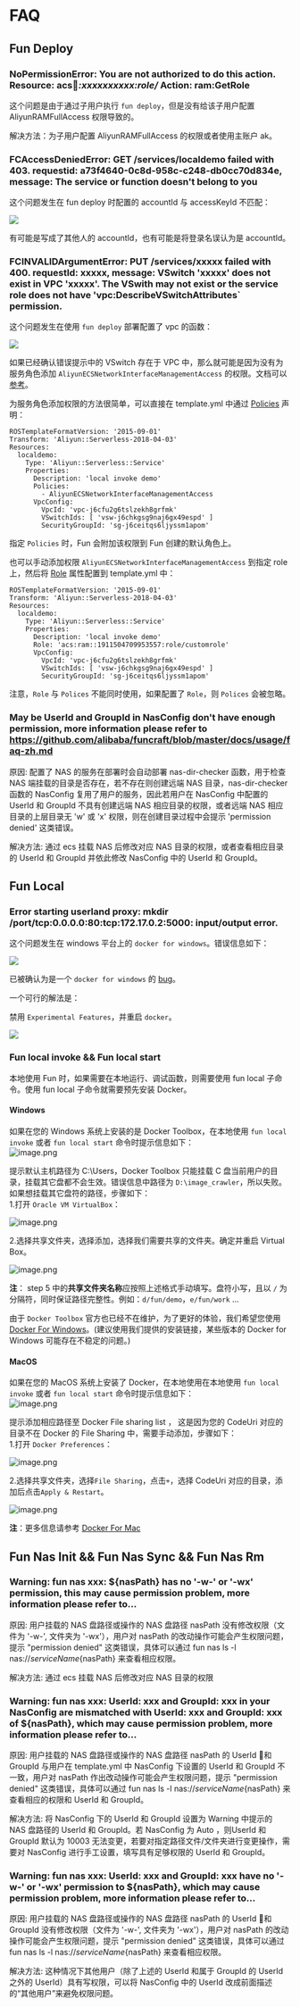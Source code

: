 
# FAQ

## Fun Deploy

### NoPermissionError: You are not authorized to do this action. Resource: acs:ram:*:xxxxxxxxxx:role/* Action: ram:GetRole

这个问题是由于通过子用户执行 `fun deploy`，但是没有给该子用户配置 AliyunRAMFullAccess 权限导致的。

解决方法：为子用户配置 AliyunRAMFullAccess 的权限或者使用主账户 ak。

### FCAccessDeniedError: GET /services/localdemo failed with 403. requestid: a73f4640-0c8d-958c-c248-db0cc70d834e, message: The service or function doesn't belong to you

这个问题发生在 fun deploy 时配置的 accountId 与 accessKeyId 不匹配：

![](https://tan-blog.oss-cn-hangzhou.aliyuncs.com/img/20181229150556.png)

有可能是写成了其他人的 accountId，也有可能是将登录名误认为是 accountId。

### FCINVALIDArgumentError: PUT /services/xxxxx failed with 400. requestId: xxxxx, message: VSwitch 'xxxxx' does not exist in VPC 'xxxxx'. The VSwith may not exist or the service role does not have 'vpc:DescribeVSwitchAttributes` permission.

这个问题发生在使用 `fun deploy` 部署配置了 vpc 的函数：

![](https://tan-blog.oss-cn-hangzhou.aliyuncs.com/img/20181214113413.png)

如果已经确认错误提示中的 VSwitch 存在于 VPC 中，那么就可能是因为没有为服务角色添加 `AliyunECSNetworkInterfaceManagementAccess` 的权限。文档可以[参考](https://help.aliyun.com/knowledge_detail/72959.html)。

为服务角色添加权限的方法很简单，可以直接在 template.yml 中通过 [Policies](https://github.com/aliyun/fun/blob/master/docs/specs/2018-04-03-zh-cn.md#aliyunserverlessservice) 声明：

```
ROSTemplateFormatVersion: '2015-09-01'
Transform: 'Aliyun::Serverless-2018-04-03'
Resources:
  localdemo:
    Type: 'Aliyun::Serverless::Service'
    Properties:
      Description: 'local invoke demo'
      Policies:
        - AliyunECSNetworkInterfaceManagementAccess
      VpcConfig:
        VpcId: 'vpc-j6cfu2g6tslzekh8grfmk'
        VSwitchIds: [ 'vsw-j6chkgsg9naj6gx49espd' ]
        SecurityGroupId: 'sg-j6ceitqs6ljyssm1apom'
```

指定 `Policies` 时，Fun 会附加该权限到 Fun 创建的默认角色上。

也可以手动添加权限 `AliyunECSNetworkInterfaceManagementAccess` 到指定 role 上，然后将 [Role](https://github.com/aliyun/fun/blob/master/docs/specs/2018-04-03-zh-cn.md#aliyunserverlessservice) 属性配置到 template.yml 中：

```
ROSTemplateFormatVersion: '2015-09-01'
Transform: 'Aliyun::Serverless-2018-04-03'
Resources:
  localdemo:
    Type: 'Aliyun::Serverless::Service'
    Properties:
      Description: 'local invoke demo'
      Role: 'acs:ram::1911504709953557:role/customrole'
      VpcConfig:
        VpcId: 'vpc-j6cfu2g6tslzekh8grfmk'
        VSwitchIds: [ 'vsw-j6chkgsg9naj6gx49espd' ]
        SecurityGroupId: 'sg-j6ceitqs6ljyssm1apom'
```

注意，`Role` 与 `Polices` 不能同时使用，如果配置了 `Role`，则 `Polices` 会被忽略。

### May be UserId and GroupId in NasConfig don't have enough permission, more information please refer to https://github.com/alibaba/funcraft/blob/master/docs/usage/faq-zh.md

原因: 配置了 NAS 的服务在部署时会自动部署 nas-dir-checker 函数，用于检查 NAS 端挂载的目录是否存在，若不存在则创建远端 NAS 目录，nas-dir-checker 函数的 NasConfig 复用了用户的服务，因此若用户在 NasConfig 中配置的 UserId 和 GroupId 不具有创建远端 NAS 相应目录的权限，或者远端 NAS 相应目录的上层目录无 'w' 或 'x' 权限，则在创建目录过程中会提示 'permission denied' 这类错误。

解决方法: 通过 ecs 挂载 NAS 后修改对应 NAS 目录的权限，或者查看相应目录的 UserId 和 GroupId 并依此修改 NasConfig 中的 UserId 和 GroupId。

## Fun Local

### Error starting userland proxy: mkdir /port/tcp:0.0.0.0:80:tcp:172.17.0.2:5000: input/output error.

这个问题发生在 windows 平台上的 `docker for windows`。错误信息如下：

![](https://tan-blog.oss-cn-hangzhou.aliyuncs.com/img/20181214112210.png)

已被确认为是一个 `docker for windows` 的 [bug](https://github.com/docker/for-win/issues/573)。

一个可行的解法是：

禁用 `Experimental Features`，并重启 `docker`。

![](https://tan-blog.oss-cn-hangzhou.aliyuncs.com/img/20181214112400.png)

### Fun local invoke && Fun local start

本地使用 Fun 时，如果需要在本地运行、调试函数，则需要使用 fun local 子命令。使用 fun local 子命令就需要预先安装 Docker。

#### Windows

如果在您的 Windows 系统上安装的是 Docker Toolbox，在本地使用 `fun local invoke` 或者 `fun local start` 命令时提示信息如下：<br />![image.png](/figures/fun_local_error_on_toolbox.png)

提示默认主机路径为 C:\Users，Docker Toolbox 只能挂载 C 盘当前用户的目录，挂载其它盘都不会生效。错误信息中路径为 `D:\image_crawler`，所以失败。<br />如果想挂载其它盘符的路径，步骤如下：<br />1.打开 `Oracle VM VirtualBox`：

![image.png](/figures/virtual-box.png)

2.选择共享文件夹，选择添加，选择我们需要共享的文件夹。确定并重启 Virtual Box。

![image.png](/figures/steps.png)

**注**： step 5 中的**共享文件夹名称**应按照上述格式手动填写。盘符小写，且以 `/` 为分隔符，同时保证路径完整性。例如：`d/fun/demo`，`e/fun/work` ...

由于 `Docker Toolbox` 官方也已经不在维护，为了更好的体验，我们希望您使用 [Docker For Windows](http://mirrors.aliyun.com/docker-toolbox/windows/docker-for-windows/beta/)。(建议使用我们提供的安装链接，某些版本的 Docker for Windows 可能存在不稳定的问题。)

#### MacOS
如果在您的 MacOS 系统上安装了 Docker，在本地使用在本地使用 `fun local invoke` 或者 `fun local start` 命令时提示信息如下：<br />![image.png](/figures/fun_local_error_on_docker_share_file.png)

提示添加相应路径至 Docker File sharing list ， 这是因为您的 CodeUri 对应的目录不在 Docker 的 File Sharing 中，需要手动添加，步骤如下：<br />1.打开 `Docker Preferences`：

![image.png](/figures/docker-preferences.png)

2.选择共享文件夹，选择`File Sharing`，点击`+`，选择 CodeUri 对应的目录，添加后点击`Apply & Restart`。

![image.png](/figures/add_docker_file_sharing.png)

**注**：更多信息请参考 [Docker For Mac](https://docs.docker.com/docker-for-mac/osxfs/)

## Fun Nas Init && Fun Nas Sync && Fun Nas Rm

### Warning: fun nas xxx: ${nasPath} has no '-w-' or '-wx' permission, this may cause permission problem, more information please refer to...

原因: 用户挂载的 NAS 盘路径或操作的 NAS 盘路径 nasPath 没有修改权限（文件为 '-w-', 文件夹为 '-wx'），用户对 nasPath 的改动操作可能会产生权限问题，提示 "permission denied" 这类错误，具体可以通过 fun nas ls -l nas://${serviceName}${nasPath} 来查看相应权限。

解决方法: 通过 ecs 挂载 NAS 后修改对应 NAS 目录的权限

### Warning: fun nas xxx: UserId: xxx and GroupId: xxx in your NasConfig are mismatched with UserId: xxx and GroupId: xxx of ${nasPath}, which may cause permission problem, more information please refer to...

原因: 用户挂载的 NAS 盘路径或操作的 NAS 盘路径 nasPath 的 UserId 和 GroupId 与用户在 template.yml 中 NasConfig 下设置的 UserId 和 GroupId 不一致，用户对 nasPath 作出改动操作可能会产生权限问题，提示 "permission denied" 这类错误，具体可以通过 fun nas ls -l nas://${serviceName}${nasPath} 来查看相应的权限和 UserId 和 GroupId。

解决方法: 将 NasConfig 下的 UserId 和 GroupId 设置为 Warning 中提示的 NAS 盘路径的 UserId 和 GroupId。若 NasConfig 为 Auto ，则UserId 和 GroupId 默认为 10003 无法变更，若要对指定路径文件/文件夹进行变更操作，需要对 NasConfig 进行手工设置，填写具有足够权限的 UserId 和 GroupId。

### Warning: fun nas xxx: UserId: xxx and GroupId: xxx have no '-w-' or '-wx' permission to ${nasPath}, which may cause permission problem, more information please refer to...

原因: 用户挂载的 NAS 盘路径或操作的 NAS 盘路径 nasPath 的 UserId 和 GroupId 没有修改权限（文件为 '-w-', 文件夹为 '-wx'），用户对 nasPath 的改动操作可能会产生权限问题，提示 "permission denied" 这类错误，具体可以通过 fun nas ls -l nas://${serviceName}${nasPath} 来查看相应权限。

解决方法: 这种情况下其他用户（除了上述的 UserId 和属于 GroupId 的 UserId 之外的 UserId）具有写权限，可以将 NasConfig 中的 UserId 改成前面描述的“其他用户”来避免权限问题。